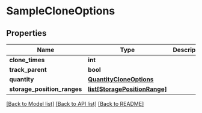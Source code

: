 # SampleCloneOptions

## Properties
Name | Type | Description | Notes
------------ | ------------- | ------------- | -------------
**clone_times** | **int** |  | [optional] 
**track_parent** | **bool** |  | [optional] 
**quantity** | [**QuantityCloneOptions**](QuantityCloneOptions.md) |  | [optional] 
**storage_position_ranges** | [**list[StoragePositionRange]**](StoragePositionRange.md) |  | [optional] 

[[Back to Model list]](../README.md#documentation-for-models) [[Back to API list]](../README.md#documentation-for-api-endpoints) [[Back to README]](../README.md)


